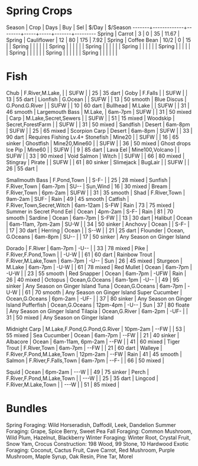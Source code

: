 # Spring Crops

Season | Crop        |   Days | Buy | Sel | $/Day | $/Season
-------+-------------+--------+-----+-----+-------+---------
Spring | Carrot      |    3   |   0 |  35 | 11.67 | 
Spring | Cauliflower |   12   |  80 | 175 |  7.92 | 
Spring | Coffee Bean |   10/2 |   0 |  15 |       |
Spring |             |        |     |     |       | 
Spring |             |        |     |     |       | 
Spring |             |        |     |     |       | 
Spring |             |        |     |     |       | 
Spring |             |        |     |     |       | 
Spring |             |        |     |     |       | 
Spring |             |        |     |     |       | 
Spring |             |        |     |     |       | 


# Fish
Chub            | F.River,M.Lake,              |                   | SUFW |           | 25  | 35 dart   |
Goby            | F.Falls                      |                   | SUFW |           | 13  | 55 dart   |
Lionfish        | G.Ocean                      |                   | SUFW |           | 13  | 50 smooth |
Blue Discus     | G.Pond.G.River               |                   | SUFW |           | 10  | 60 dart   |
Bullhead        | M.Lake                       |                   | SUFW |           | 31  | 46 smooth |
Largemouth Bass | M.Lake,                      | 6am-7pm           | SUFW |           | 31  | 50 mixed  |
Carp            | M.Lake,Secret,Sewers         |                   | SUFW |           | 51  | 15 mixed  |
Woodskip        | Secret,ForestFarm            |                   | SUFW |           | 31  | 50 mixed  |
Sandfish        | Desert                       | 6am-8pm           | SUFW |           | 25  | 65 mixed  |
Scorpion Carp   | Desert                       | 6am-8pm           | SUFW |           | 33  | 90 dart   | Requires Fishing Lv.4+
Stonefish       | Mine20                       |                   | SUFW |           | 16  | 65 sinker |
Ghostfish       | Mine20,Mine60                |                   | SUFW |           | 36  | 50 mixed  | Ghost drops
Ice Pip         | Mine60                       |                   | SUFW |           |  9  | 85 dart    |
Lava Eel        | Mine100,Volcano              |                   | SUFW |           | 33  | 90 mixed  |
Void Salmon     | Witch                        |                   | SUFW |           | 66  | 80 mixed  |
Stingray        | Pirate                       |                   | SUFW |           | 61  | 80 sinker |
Slimejack       | BugLair                      |                   | SUFW |           | 26  | 55 dart   |
											   
Smallmouth Bass | F.Pond,Town                  |                   | S-F- |           | 25  | 28 mixed  |
Sunfish         | F.River,Town                 | 6am-7pm           | SU-- | Sun,Wind  | 16  | 30 mixed  |
Bream           | F.River,Town                 | 6pm-2am           | SUFW |           | 31  | 35 smooth |
Shad            | F.River,Town                 | 9am-2am           | SUF- | Rain      | 49  | 45 smooth |
Catfish         | F.River,Town,Secret,Witch    | 6am-12am          | S-FW | Rain      | 73  | 75 mixed  | Summer in Secret Pond
Eel             | Ocean                        | 4pm-2am           | S-F- | Rain      | 81  | 70 smooth |
Sardine         | Ocean                        | 6am-7pm           | S-FW |           | 13  | 30 dart   |
Halibut         | Ocean                        | 6am-11am, 7pm-2am | SU-W |           | 34  | 50 sinker |
Anchovy         | Ocean                        |                   | S-F- |           | 17  | 30 dart   |
Herring         | Ocean                        |                   | S--W |           | 21  | 25 dart   |
Flounder        | Ocean, G.Oceans              | 6am-8pm           | SU-- |           | 17  | 50 sinker | Any Season on Ginger Island

Dorado          | F.River                      | 6am-7pm           | -U-- |           | 33  | 78 mixed  |
Pike            | F.River,F.Pond,Town          |                   | -U-W |           | 61  | 60 dart   |
Rainbow Trout   | F.River,M.Lake,Town          | 6am-7pm           | -U-- | Sun       | 26  | 45 mixed  |
Sturgeon        | M.Lake                       | 6am-7pm           | -U-W |           | 61  | 78 mixed  |
Red Mullet      | Ocean                        | 6am-7pm           | -U-W |           | 23  | 55 smooth |
Red Snapper     | Ocean                        | 6am-7pm           | -UFW | Rain      | 26  | 40 mixed  |
Octopus         | Ocean,G.Oceans               | 6am-1pm           | -U-- |           | 49  | 95 sinker | Any Season on Ginger Island
Tuna            | Ocean,G.Oceans               | 6am-7pm           | -U-W |           | 61  | 70 smooth | Any Season on Ginger Island
Super Cucumber  | Ocean,G.Oceans               | 6pm-2am           | -UF- |           | 37  | 80 sinker | Any Season on Ginger Island
Pufferfish      | Ocean,G.Oceans               | 12pm-4pm          | -U-- | Sun       | 37  | 80 floate | Any Season on Ginger Island
Tilapia         | Ocean,G.River                | 6am-2pm           | -UF- |           | 31  | 50 mixed  | Any Season on Ginger Island

Midnight Carp   | M.Lake,F.Pond,G.Pond,G.River | 10pm-2am          | --FW |           | 53  | 55 mixed  |
Sea Cucumber    | Ocean                        | 6am-7pm           | --FW |           | 21  | 40 sinker |
Albacore        | Ocean                        | 6am-11am, 6pm-2am | --FW |           | 41  | 60 mixed  |
Tiger Trout     | F.River,Town                 | 6am-7pm           | --FW |           | 21  | 60 dart   |
Walleye         | F.River,F.Pond,M.Lake,Town   | 12pm-2am          | --FW | Rain      | 41  | 45 smooth |
Salmon          | F.River,F.Falls,Town         | 6am-7pm           | --F- |           | 66  | 50 mixed  |

Squid           | Ocean                        | 6pm-2am           | ---W |           | 49  | 75 sinker |
Perch           | F.River,F.Pond,M.Lake,Town   |                   | ---W |           | 25  | 35 dart   |
Lingcod         | F.River,M.Lake,Town          |                   | ---W |           | 51  | 85 mixed  |

# Bundles
Spring Foraging: Wild Horseradish, Daffodil, Leek, Dandelion
Summer Foraging: Grape, Spice Berry, Sweet Pea
Fall Foraging: Common Mushroom, Wild Plum, Hazelnut, Blackberry
Winter Foraging: Winter Root, Crystal Fruit, Snow Yam, Crocus
Construction: 198 Wood, 99 Stone, 10 Hardwood
Exotic Foraging: Coconut, Cactus Fruit, Cave Carrot, Red Mushroom, Purple Mushroom, Maple Syrup, Oak Resin, Pine Tar, Morel
